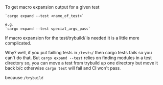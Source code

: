 To get macro expansion output for a given test

    `cargo expand --test <name_of_test>`

    e.g.
    `cargo expand --test special_args_pass`

If macro expansion for the test/trybuild/ is needed it is a little more complicated.

Why? well, if you put failling tests in `/tests/` then cargo tests fails so you
can't do that. But `cargo expand --test` relies on finding modules in a test directory
so, you can move a test from trybuild up one directory but move it back b/c
otherwise `cargo test` will fail and CI won't pass.

because `/trybuild`
